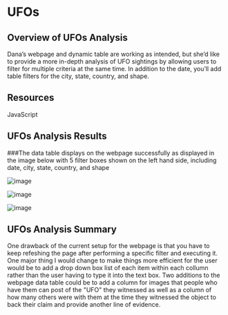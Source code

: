 # UFOs

## Overview of UFOs Analysis
Dana’s webpage and dynamic table are working as intended, but she’d like to provide a more in-depth analysis of UFO sightings by allowing users to filter for multiple criteria at the same time. In addition to the date, you’ll add table filters for the city, state, country, and shape.

## Resources
JavaScript

## UFOs Analysis Results

###The data table displays on the webpage successfully as displayed in the image below with 5 filter boxes shown on the left hand side, including date, city, state, country, and shape

![image](https://user-images.githubusercontent.com/70483866/99156647-29957300-2688-11eb-99aa-206537eb5a9e.png)

![image](https://user-images.githubusercontent.com/70483866/99156598-d0c5da80-2687-11eb-9a84-863855957971.png)

![image](https://user-images.githubusercontent.com/70483866/99156629-07035a00-2688-11eb-9717-21a2a20fe017.png)

      
## UFOs Analysis Summary

One drawback of the current setup for the webpage is that you have to keep refeshing the page after performing a specific filter and executing it. One major thing I would change to make things more efficient for the user would be to add a drop down box list of each item within each collumn rather than the user having to type it into the text box. Two additions to the webpage data table could be to add a column for images that people who have them can post of the "UFO" they witnessed as well as a column of how many others were with them at the time they witnessed the object to back their claim and provide another line of evidence.
